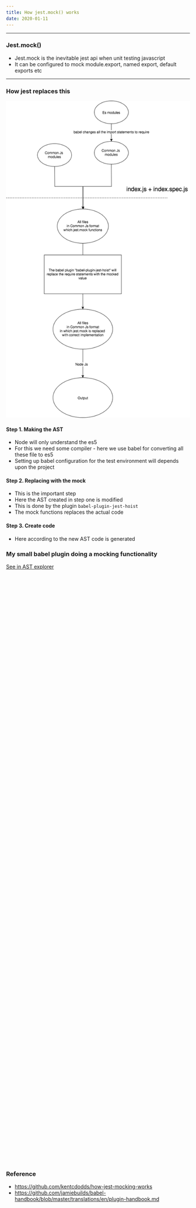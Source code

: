 ```yaml
---
title: How jest.mock() works
date: 2020-01-11
---
```


---

### Jest.mock()

- Jest.mock is the inevitable jest api when unit testing javascript
- It can be configured to mock module.export, named export, default exports etc

---

### How jest replaces this

![makeChristmasCard console](./jestMockDiagram.png)

#### Step 1. Making the AST

- Node will only understand the es5
- For this we need some compiler - here we use babel for converting all these file to es5
- Setting up babel configuration for the test environment will depends upon the project

#### Step 2. Replacing with the mock

- This is the important step
- Here the AST created in step one is modified
- This is done by the plugin `babel-plugin-jest-hoist`
- The mock functions replaces the actual code

#### Step 3. Create code

- Here according to the new AST code is generated

### My small babel plugin doing a mocking functionality

<style>
.gist {
    width:100%;
    height: 40vh;
}
</style>

<a target="_blank" href="https://astexplorer.net/#/gist/79fab5c9ec6d83c239b071f37a3f7e8c/bacf48cbaf802d41c73dfd9d9c72d639a4171380">See in AST explorer</a>

<iframe class="gist" frameborder="0" srcDoc="<script src=https://gist.github.com/amaljosea/48f1fb61f6e6f6ea2ce4cf0ad9303f20.js></script>"></iframe>

### Reference

- https://github.com/kentcdodds/how-jest-mocking-works
- https://github.com/jamiebuilds/babel-handbook/blob/master/translations/en/plugin-handbook.md
